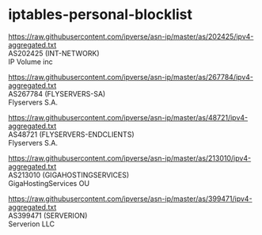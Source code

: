 # iptables-personal-blocklist

https://raw.githubusercontent.com/ipverse/asn-ip/master/as/202425/ipv4-aggregated.txt \
AS202425 (INT-NETWORK)\
IP Volume inc

https://raw.githubusercontent.com/ipverse/asn-ip/master/as/267784/ipv4-aggregated.txt \
AS267784 (FLYSERVERS-SA) \
Flyservers S.A.

https://raw.githubusercontent.com/ipverse/asn-ip/master/as/48721/ipv4-aggregated.txt \
AS48721 (FLYSERVERS-ENDCLIENTS) \
Flyservers S.A.

https://raw.githubusercontent.com/ipverse/asn-ip/master/as/213010/ipv4-aggregated.txt \
AS213010 (GIGAHOSTINGSERVICES) \
GigaHostingServices OU

https://raw.githubusercontent.com/ipverse/asn-ip/master/as/399471/ipv4-aggregated.txt \
AS399471 (SERVERION) \
Serverion LLC
